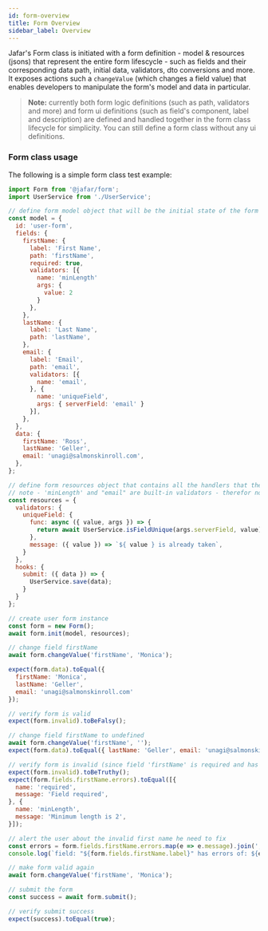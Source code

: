 ```yaml
---
id: form-overview
title: Form Overview
sidebar_label: Overview
---
```


Jafar's Form class is initiated with a form definition - model & resources (jsons) that represent the entire form lifescycle - such as fields and their corresponding data path, initial data, validators, dto conversions and more. It exposes actions such a `changeValue` (which changes a field value) that enables developers to manipulate the form's model and data in particular.

> **Note:** currently both form logic definitions (such as path, validators and more) and form ui definitions (such as field's component, label and description) are defined and handled together in the form class lifecycle for simplicity. You can still define a form class without any ui definitions.

### Form class usage

The following is a simple form class test example:

```javascript
import Form from '@jafar/form';
import UserService from './UserService';

// define form model object that will be the initial state of the form
const model = {
  id: 'user-form',
  fields: {
    firstName: {
      label: 'First Name',
      path: 'firstName',
      required: true,
      validators: [{
        name: 'minLength'
        args: {
          value: 2
        }
      },
    },
    lastName: {
      label: 'Last Name',
      path: 'lastName',
    },
    email: {
      label: 'Email',
      path: 'email',
      validators: [{
        name: 'email',
      }, {
        name: 'uniqueField',
        args: { serverField: 'email' }
      }],
    },
  },
  data: {
    firstName: 'Ross',
    lastName: 'Geller',
    email: 'unagi@salmonskinroll.com',
  },
};

// define form resources object that contains all the handlers that the model needs
// note - 'minLength' and "email" are built-in validators - therefor not needed here
const resources = {
  validators: {
    uniqueField: {
      func: async ({ value, args }) => {
        return await UserService.isFieldUnique(args.serverField, value);
      },
      message: ({ value }) => `${ value } is already taken`,
    }
  },
  hooks: {
    submit: ({ data }) => {
      UserService.save(data);
    }
  }
};

// create user form instance
const form = new Form();
await form.init(model, resources);

// change field firstName
await form.changeValue('firstName', 'Monica');

expect(form.data).toEqual({ 
  firstName: 'Monica', 
  lastName: 'Geller', 
  email: 'unagi@salmonskinroll.com' 
});

// verify form is valid
expect(form.invalid).toBeFalsy();

// change field firstName to undefined
await form.changeValue('firstName', '');
expect(form.data).toEqual({ lastName: 'Geller', email: 'unagi@salmonskinroll.com' });

// verify form is invalid (since field 'firstName' is required and has minimum length)
expect(form.invalid).toBeTruthy();
expect(form.fields.firstName.errors).toEqual([{
  name: 'required',
  message: 'Field required',
}, {
  name: 'minLength',
  message: 'Minimum length is 2',
}]);

// alert the user about the invalid first name he need to fix
const errors = form.fields.firstName.errors.map(e => e.message).join(', ');
console.log(`field: "${form.fields.firstName.label}" has errors of: ${errors}`);

// make form valid again
await form.changeValue('firstName', 'Monica');

// submit the form
const success = await form.submit();

// verify submit success
expect(success).toEqual(true);
```
